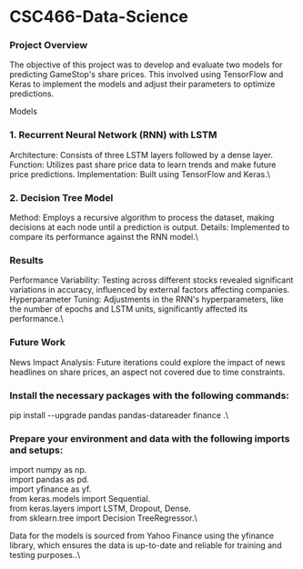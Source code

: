 # CSC466-Data-Science

### Project Overview

The objective of this project was to develop and evaluate two models for predicting GameStop's share prices. This involved using TensorFlow and Keras to implement the models and adjust their parameters to optimize predictions.

Models
### 1. Recurrent Neural Network (RNN) with LSTM
Architecture: Consists of three LSTM layers followed by a dense layer.
Function: Utilizes past share price data to learn trends and make future price predictions.
Implementation: Built using TensorFlow and Keras.\
### 2. Decision Tree Model
Method: Employs a recursive algorithm to process the dataset, making decisions at each node until a prediction is output.
Details: Implemented to compare its performance against the RNN model.\

### Results
Performance Variability: Testing across different stocks revealed significant variations in accuracy, influenced by external factors affecting companies.
Hyperparameter Tuning: Adjustments in the RNN's hyperparameters, like the number of epochs and LSTM units, significantly affected its performance.\

### Future Work
News Impact Analysis: Future iterations could explore the impact of news headlines on share prices, an aspect not covered due to time constraints.

### Install the necessary packages with the following commands:

pip install --upgrade pandas pandas-datareader finance .\


### Prepare your environment and data with the following imports and setups:

import numpy as np.\
import pandas as pd.\
import yfinance as yf.\
from keras.models import Sequential.\
from keras.layers import LSTM, Dropout, Dense.\
from sklearn.tree import Decision TreeRegressor.\

Data for the models is sourced from Yahoo Finance using the yfinance library, which ensures the data is up-to-date and reliable for training and testing purposes..\

